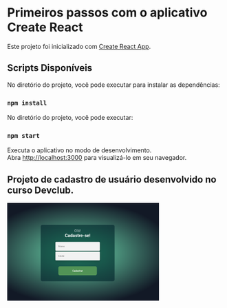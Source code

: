 # Primeiros passos com o aplicativo Create React

Este projeto foi inicializado com [Create React App](https://github.com/facebook/create-react-app).

## Scripts Disponíveis

No diretório do projeto, você pode executar para instalar as dependências:

### `npm install`

No diretório do projeto, você pode executar:

### `npm start`

Executa o aplicativo no modo de desenvolvimento.\
Abra [http://localhost:3000](http://localhost:3000) para visualizá-lo em seu navegador.

## Projeto de cadastro de usuário desenvolvido no curso Devclub.

<img src="./src/assets/banner-users.png" alt="banner projeto" width="70%"/>
